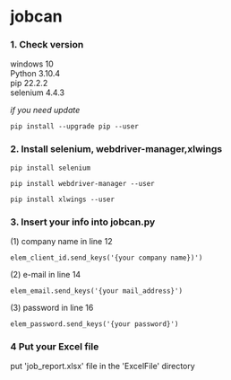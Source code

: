 # jobcan

### 1. Check version
windows 10 <br>
Python 3.10.4 <br>
pip 22.2.2 <br>
selenium 4.4.3 <br>

_if you need update_

    pip install --upgrade pip --user


### 2. Install selenium, webdriver-manager,xlwings
    pip install selenium

    pip install webdriver-manager --user

    pip install xlwings --user


### 3. Insert your info into jobcan.py
(1) company name in line 12

    elem_client_id.send_keys('{your company name})')

(2) e-mail in line 14

    elem_email.send_keys('{your mail_address}')

(3) password in line 16

    elem_password.send_keys('{your password}')


### 4 Put your Excel file
put 'job_report.xlsx' file in the 'ExcelFile' directory
